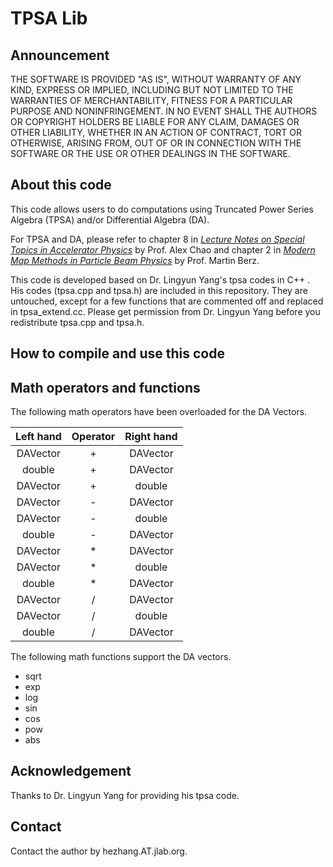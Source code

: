 # TPSA Lib

## Announcement

THE SOFTWARE IS PROVIDED "AS IS", WITHOUT WARRANTY OF ANY KIND, EXPRESS OR IMPLIED, INCLUDING BUT NOT LIMITED TO THE WARRANTIES OF MERCHANTABILITY, FITNESS FOR A PARTICULAR PURPOSE AND NONINFRINGEMENT. IN NO EVENT SHALL THE AUTHORS OR COPYRIGHT HOLDERS BE LIABLE FOR ANY CLAIM, DAMAGES OR OTHER LIABILITY, WHETHER IN AN ACTION OF CONTRACT, TORT OR OTHERWISE, ARISING FROM, OUT OF OR IN CONNECTION WITH THE SOFTWARE OR THE USE OR OTHER DEALINGS IN THE SOFTWARE.

## About this code

This code allows users to do computations using Truncated Power Series Algebra (TPSA) and/or Differential Algebra (DA). 



For TPSA and DA, please refer to chapter 8 in [*Lecture Notes on Special Topics in Accelerator Physics*](http://inspirehep.net/record/595287/files/slac-pub-9574.pdf)  by  Prof. Alex Chao  and chapter 2 in [*Modern Map Methods in Particle Beam Physics*](http://bt.pa.msu.edu/cgi-bin/display.pl?name=AIEP108book) by Prof. Martin Berz. 



This code is developed based on Dr. Lingyun Yang's tpsa codes in C++ . His codes (tpsa.cpp and tpsa.h) are included in this repository. They are untouched, except for a few functions that are commented off and replaced in tpsa_extend.cc. Please get permission from Dr. Lingyun Yang before you redistribute tpsa.cpp and tpsa.h.



## How to compile and use this code



## Math operators and functions

The following math operators have been overloaded for the DA Vectors.

| Left hand | Operator | Right hand |
| :-------: | :------: | :--------: |
| DAVector  |    +     |  DAVector  |
|  double   |    +     |  DAVector  |
| DAVector  |    +     |   double   |
| DAVector  |    -     |  DAVector  |
| DAVector  |    -     |   double   |
|  double   |    -     |  DAVector  |
| DAVector  |    *     |  DAVector  |
| DAVector  |    *     |   double   |
|  double   |    *     |  DAVector  |
| DAVector  |    /     |  DAVector  |
| DAVector  |    /     |   double   |
|  double   |    /     |  DAVector  |

The following math functions support the DA vectors. 

- sqrt
- exp
- log
- sin
- cos
- pow
- abs

## Acknowledgement

Thanks to Dr. Lingyun Yang for providing his tpsa code. 

## Contact

Contact the author by hezhang.AT.jlab.org. 

